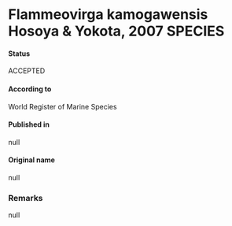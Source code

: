 # Flammeovirga kamogawensis Hosoya & Yokota, 2007 SPECIES

#### Status
ACCEPTED

#### According to
World Register of Marine Species

#### Published in
null

#### Original name
null

### Remarks
null